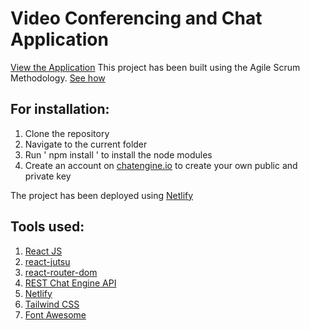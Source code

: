 # Video Conferencing and Chat Application

[View the Application](https://video-call-and-chat.netlify.app/)
This project has been built using the Agile Scrum Methodology. [See how](https://trello.com/b/53V1bzJz/engage-agile-board)

## For installation:
1. Clone the repository
2. Navigate to the current folder
3. Run ' npm install ' to install the node modules
4. Create an account on [chatengine.io](https://chatengine.io/) to create your own public and private key

The project has been deployed using [Netlify](https://www.netlify.com/)

## Tools used:
1. [React JS](https://reactjs.org/)
2. [react-jutsu](https://www.npmjs.com/package/react-jutsu)
3. [react-router-dom](https://www.npmjs.com/package/react-router-dom)
4. [REST Chat Engine API](https://rest.chatengine.io/)
5. [Netlify](https://www.netlify.com/)
6. [Tailwind CSS](https://tailwindcss.com/) 
7. [Font Awesome](https://fontawesome.com/)
